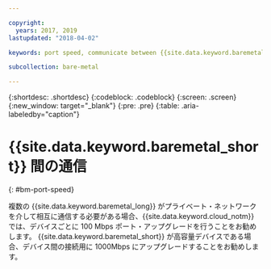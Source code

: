 ```yaml
---

copyright:
  years: 2017, 2019
lastupdated: "2018-04-02"

keywords: port speed, communicate between {{site.data.keyword.baremetal_short}}

subcollection: bare-metal

---
```


{:shortdesc: .shortdesc}
{:codeblock: .codeblock}
{:screen: .screen}
{:new_window: target="_blank"}
{:pre: .pre}
{:table: .aria-labeledby="caption"}

# {{site.data.keyword.baremetal_short}} 間の通信
{: #bm-port-speed}

複数の {{site.data.keyword.baremetal_long}} がプライベート・ネットワークを介して相互に通信する必要がある場合、{{site.data.keyword.cloud_notm}} では、デバイスごとに 100 Mbps ポート・アップグレードを行うことをお勧めします。 {{site.data.keyword.baremetal_short}} が高容量デバイスである場合、デバイス間の接続用に 1000Mbps にアップグレードすることをお勧めします。
